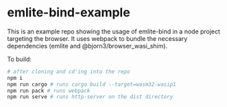 # emlite-bind-example

This is an example repo showing the usage of emlite-bind in a node project targeting the browser. It uses webpack to bundle the necessary dependencies (emlite and @bjorn3/browser_wasi_shim).

To build:
```bash
# after cloning and cd'ing into the repo
npm i
npm run cargo # runs cargo build --target=wasm32-wasip1
npm run pack # runs webpack
npm run serve # runs http-server on the dist directory
```